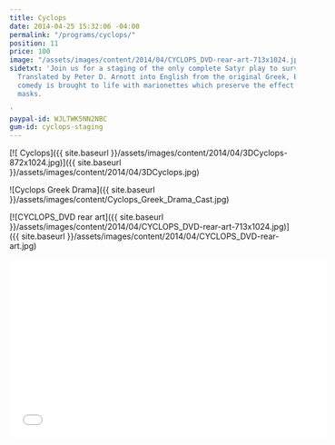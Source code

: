 ```yaml
---
title: Cyclops
date: 2014-04-25 15:32:06 -04:00
permalink: "/programs/cyclops/"
position: 11
price: 100
image: "/assets/images/content/2014/04/CYCLOPS_DVD-rear-art-713x1024.jpg"
sidetxt: 'Join us for a staging of the only complete Satyr play to survive antiquity.
  Translated by Peter D. Arnott into English from the original Greek, Euripides ludicrous
  comedy is brought to life with marionettes which preserve the effect of classical
  masks.

'
paypal-id: WJLTWK5NN2NBC
gum-id: cyclops-staging
---
```


[![ Cyclops]({{ site.baseurl }}/assets/images/content/2014/04/3DCyclops-872x1024.jpg)]({{ site.baseurl }}/assets/images/content/2014/04/3DCyclops.jpg)

![Cyclops Greek Drama]({{ site.baseurl }}/assets/images/content/Cyclops_Greek_Drama_Cast.jpg)

[![CYCLOPS_DVD rear art]({{ site.baseurl }}/assets/images/content/2014/04/CYCLOPS_DVD-rear-art-713x1024.jpg)]({{ site.baseurl }}/assets/images/content/2014/04/CYCLOPS_DVD-rear-art.jpg)

<iframe src="//www.youtube.com/embed/NUMJQ9ILtr4?rel=0&amp;modestbranding=1&amp;autohide=1" class="yt" width="560" height="315" frameborder="0" allowfullscreen="allowfullscreen"></iframe>
